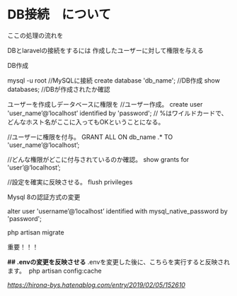 # DB接続　について


ここの処理の流れを


DBとlaravelの接続をするには
作成したユーザーに対して権限を与える


DB作成

mysql -u root //MySQLに接続 
create database 'db_name'; //DB作成 
show databases; //DBが作成されたか確認 




ユーザーを作成しデータベースに権限を
//ユーザー作成。
create user 'user_name’@‘localhost’ identified by 'password'; 
// %はワイルドカードで、どんなホスト名がここに入ってもOKということになる。

//ユーザーに権限を付与。
GRANT ALL ON db_name .* TO 'user_name’@‘localhost’; 

//どんな権限がどこに付与されているのか確認。
show grants for 'user’@‘localhost’; 

//設定を確実に反映させる。
flush privileges 





Mysql 8の認証方式の変更

alter user 'username’@‘localhost’ identified with mysql_native_password by 'password';


php artisan migrate





重要！！！

**## .envの変更を反映させる**
.envを変更した後に、こちらを実行すると反映されます。 
php artisan config:cache



_https://hirona-bys.hatenablog.com/entry/2019/02/05/152610_